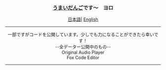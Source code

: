 <div align="center">
    <h3><a href="https://umaidango.github.io/me/">うまいだんご</a>です～　ヨロ</h3>
    <p align="center">
        <a href="https://github.com/umaidango/umaidango/blob/main/README.md"><span>日本語</span></a>|
        <a href="https://github.com/umaidango/umaidango/blob/main/README_EN.md"><span>English</span></a>
    </p>
  <hr>
  <div>
  一部ですがコードを公開しています。少しでも力になることができたら幸いです！
    <div>--全データー公開中のもの--
    <br>Original Audio Player
        <br>
        Fox Code Editor
    </div>
  </div>
  <hr>
 
  </div>
</div>
